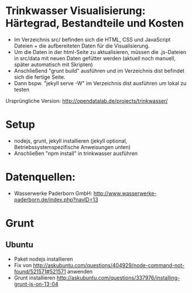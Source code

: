 Trinkwasser Visualisierung: Härtegrad, Bestandteile und Kosten
=======================

* Im Verzeichnis src/ befinden sich die HTML, CSS und JavaScript Dateien + die aufbereiteten Daten für die Visualisierung. 
* Um die Daten in der html-Seite zu aktualisieren, müssen die .js-Dateien in src/data mit neuen Daten gefütter werden (aktuell noch manuell, später automatisch mit Skripten)
* Anschließend "grunt build" ausführen und im Verzeichnis dist befindet sich die fertige Seite.
* Dann bspw. "jekyll serve -W" im Verzeichnis dist ausführen um lokal zu testen

Ursprüngliche Version: http://opendatalab.de/projects/trinkwasser/

Setup
======
* nodejs, grunt, jekyll installieren (jekyll optional, Betriebssystemspezifische Anweisungen unten)
* Anschließen "npm install" in trinkwasser ausführen

Datenquellen:
==================

* Wasserwerke Paderborn GmbH: http://www.wasserwerke-paderborn.de/index.php?navID=13

Grunt
=====

Ubuntu
------
* Paket nodejs installieren
* Fix von http://askubuntu.com/questions/404929/node-command-not-found/521571#521571 anwenden
* Grunt installieren http://askubuntu.com/questions/337976/installing-grunt-js-on-13-04
